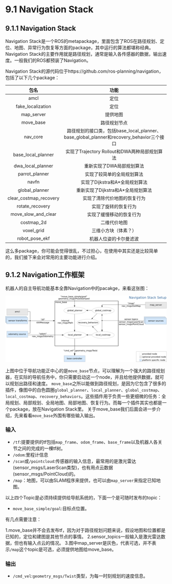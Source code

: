 # 9.1 Navigation Stack

## 9.1.1 Navigation Stack
Navigation Stack是一个ROS的metapackage，里面包含了ROS在路径规划、定位、地图、异常行为恢复等方面的package，其中运行的算法都堪称经典。Navigation Stack的主要作用就是路径规划，通常是输入各传感器的数据，输出速度。一般我们的ROS都预装了Navigation。

Navigation Stack的源代码位于https://github.com/ros-planning/navigation，包括了以下几个package：

|    包名    | 功能 |
| :------:   | :------:           |
| amcl           |   定位 |
| fake_localization               |   定位 |
| map_server   |  提供地图  |
| move_base   |  路径规划节点 |
| nav_core    |   路径规划的接口类，包括base_local_planner、base_global_planner和recovery_behavior三个接口 |
| base_local_planner      |  实现了Trajectory Rollout和DWA两种局部规划算法 |
| dwa_local_planner| 重新实现了DWA局部规划算法|
| parrot_planner| 实现了较简单的全局规划算法|
| navfn| 实现了Dijkstra和A*全局规划算法|
| global_planner| 重新实现了Dijkstra和A*全局规划算法|
| clear_costmap_recovery| 实现了清除代价地图的恢复行为|
| rotate_recovery| 实现了旋转的恢复行为|
| move_slow_and_clear| 实现了缓慢移动的恢复行为|
| costmap_2d| 二维代价地图|
| voxel_grid| 三维小方块（体素？）|
| robot_pose_ekf|机器人位姿的卡尔曼滤波|

这么多package，你可能会觉得很乱，不过担心，在使用中其实还是比较简单的，我们接下来会对常用的主要功能进行介绍。

## 9.1.2 Navigation工作框架
机器人的自主导航功能基本全靠Navigation中的pacakge，来看这张图：

![slam_gmapping](/pics/navigation.png)

上图中位于导航功能正中心的是`move_base`节点，可以理解为一个强大的路径规划器，在实际的导航任务中，你只需要启动这一个node，并且给他提供数据，就可以规划出路径和速度。
`move_base`之所以能做到路径规划，是因为它包含了很多的插件，像图中的白色圆圈`global_planner`、`local_planner`、`global_costmap`、`local_costmap`、`recovery_behaviors`。这些插件用于负责一些更细微的任务：全局规划、局部规划、全局地图、局部地图、恢复行为。而每一个插件其实也都是一个package，放在Navigation Stack里。
关于move_base我们后面会进一步介绍，先来看看`move_base`外围有哪些输入输出。

### 输入
* `/tf`:提要提供的tf包括`map_frame`、`odom_frame`、`base_frame`以及机器人各关节之间的完成的一棵tf树。
* `/odom`:里程计信息
* `/scan`或`/pointcloud`:传感器的输入信息，最常用的是激光雷达(sensor_msgs/LaserScan类型)，也有用点云数据(sensor_msgs/PointCloud)的。
* `/map`：地图，可以由SLAM程序来提供，也可以由`map_server`来指定已知地图。

以上四个Topic是必须持续提供给导航系统的，下面一个是可随时发布的topic：

* `move_base_simple/goal`:目标点位置。


有几点需要注意：

1.move_base并不会去发布tf，因为对于路径规划问题来说，假设地图和位置都是已知的，定位和建图是其他节点的事情。
2.sensor_topics一般输入是激光雷达数据，但也有输入点云的情况。
3.图中map_server是灰色，代表可选，并不表示`/map`这个topic是可选，必须提供地图给move_base。

### 输出
* `/cmd_vel`:`geometry_msgs/Twist`类型，为每一时刻规划的速度信息。

